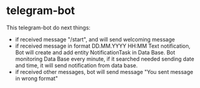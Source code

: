 # telegram-bot
This telegram-bot do next things: 
* if received message "/start", and will send welcoming message
* if received message in format DD.MM.YYYY HH:MM Text notification, Bot will create and add entity NotificationTask in Data Base. 
Bot monitoring Data Base every minute, if it searched needed sending date and time, it will send notification from data base.
* if received other messages, bot will send message "You sent message in wrong format"
